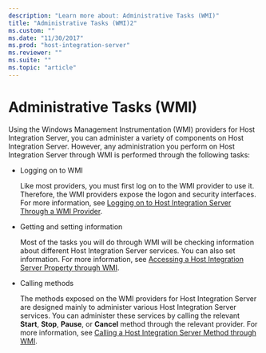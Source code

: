 ```yaml
---
description: "Learn more about: Administrative Tasks (WMI)"
title: "Administrative Tasks (WMI)2"
ms.custom: ""
ms.date: "11/30/2017"
ms.prod: "host-integration-server"
ms.reviewer: ""
ms.suite: ""
ms.topic: "article"
---
```

# Administrative Tasks (WMI)
Using the Windows Management Instrumentation (WMI) providers for Host Integration Server, you can administer a variety of components on Host Integration Server. However, any administration you perform on Host Integration Server through WMI is performed through the following tasks:  
  
-   Logging on to WMI  
  
     Like most providers, you must first log on to the WMI provider to use it. Therefore, the WMI providers expose the logon and security interfaces. For more information, see [Logging on to Host Integration Server Through a WMI Provider](../core/logging-on-to-host-integration-server-through-a-wmi-provider2.md).  
  
-   Getting and setting information  
  
     Most of the tasks you will do through WMI will be checking information about different Host Integration Server services. You can also set information. For more information, see [Accessing a Host Integration Server Property through WMI](../core/accessing-a-host-integration-server-property-through-wmi2.md).  
  
-   Calling methods  
  
     The methods exposed on the WMI providers for Host Integration Server are designed mainly to administer various Host Integration Server services. You can administer these services by calling the relevant **Start**, **Stop**, **Pause**, or **Cancel** method through the relevant provider. For more information, see [Calling a Host Integration Server Method through WMI](../core/calling-a-host-integration-server-method-through-wmi1.md).
